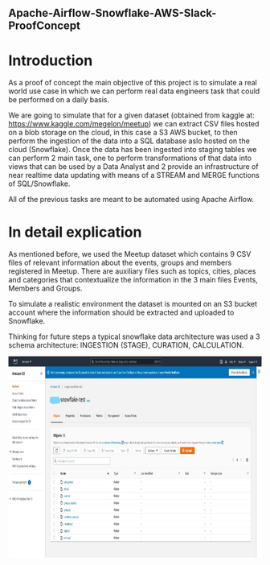 ## Apache-Airflow-Snowflake-AWS-Slack-ProofConcept

# Introduction

As a proof of concept the main objective of this project is to simulate a real world use case in which we can perform real data engineers task that could be performed on a daily basis.

We are going to simulate that for a given dataset (obtained from kaggle at: https://www.kaggle.com/megelon/meetup) we can extract CSV files hosted on a blob storage on the cloud, in this case a S3 AWS bucket, to then perform the ingestion of the data into a SQL database aslo hosted on the cloud (Snowflake). Once the data has been ingested into staging tables we can perform 2 main task, one to perform transformations of that data into views that can be used by a Data Analyst and 2 provide an infrastructure of near realtime data updating with means of a STREAM and MERGE functions of SQL/Snowflake.

All of the previous tasks are meant to be automated using Apache Airflow.

# In detail explication

As mentioned before, we used the Meetup dataset which contains 9 CSV files of relevant information about the events, groups and members registered in Meetup. There are auxiliary files such as topics, cities, places and categories that contextualize the information in the 3 main files Events, Members and Groups.

To simulate a realistic environment the dataset is mounted on an S3 bucket account where the information should be extracted and uploaded to Snowflake.

Thinking for future steps a typical snowflake data architecture was used a 3 schema architecture: INGESTION (STAGE), CURATION, CALCULATION.

<img src="/Pictures/Pic1.jpg" height="400" alt="Screenshot"/> 
